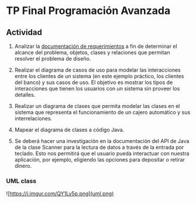 # TP Final Programación Avanzada

## Actividad

1. Analizar la [documentación de requerimientos](REQUERIMIENTO.md) a fin de determinar el alcance
del problema, objetos, clases y relaciones que permitan resolver el problema
de diseño.

2. Realizar el diagrama de casos de uso para modelar las interacciones entre los
clientes de un sistema (en este ejemplo práctico, los clientes del banco) y sus
casos de uso. El objetivo es mostrar los tipos de interacciones que tienen los
usuarios con un sistema sin proveer los detalles.

3. Realizar un diagrama de clases que permita modelar las clases en el sistema
que representa el funcionamiento de un cajero automático y sus
interrelaciones.

4. Mapear el diagrama de clases a código Java.

5. Se deberá hacer una investigación en la documentación del API de Java de la
clase Scanner para la lectura de datos a través de la entrada por teclado. Esto
nos permitirá que el usuario pueda interactuar con nuestra aplicación, por
ejemplo, eligiendo las opciones para depositar o retirar dinero.

### UML class

![https://i.imgur.com/QY1Lv5p.png](uml.png)